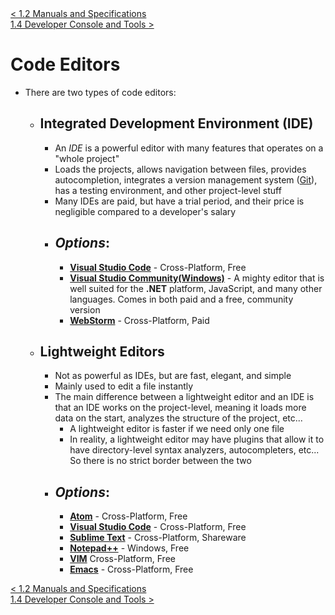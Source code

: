 <div>
    <a href="./1.2-manuals-and-specifications.md"> < 1.2 Manuals and Specifications </a>
</div>
<div>
    <a href="./1.4-developer-console.md"> 1.4 Developer Console and Tools ></a>
</div>

# Code Editors

- There are two types of code editors:
  - ## **Integrated Development Environment (IDE)**
    - An _IDE_ is a powerful editor with many features that operates on a "whole project"
    - Loads the projects, allows navigation between files, provides autocompletion, integrates a version management system (<a href="https://git-scm.com/">Git</a>), has a testing environment, and other project-level stuff
    - Many IDEs are paid, but have a trial period, and their price is negligible compared to a developer's salary
    - ## _Options_:
      - <a href="https://code.visualstudio.com/">**Visual Studio Code**</a> - Cross-Platform, Free
      - <a href="https://www.visualstudio.com/vs/community/">**Visual Studio Community(Windows)**</a> - A mighty editor that is well suited for the **.NET** platform, JavaScript, and many other languages. Comes in both paid and a free, community version
      - <a href="http://www.jetbrains.com/webstorm/">**WebStorm**</a> - Cross-Platform, Paid
  - ## **Lightweight Editors**
    - Not as powerful as IDEs, but are fast, elegant, and simple
    - Mainly used to edit a file instantly
    - The main difference between a lightweight editor and an IDE is that an IDE works on the project-level, meaning it loads more data on the start, analyzes the structure of the project, etc...
      - A lightweight editor is faster if we need only one file
      - In reality, a lightweight editor may have plugins that allow it to have directory-level syntax analyzers, autocompleters, etc... So there is no strict border between the two
    - ## _Options_:
      - <a href="https://atom.io/">**Atom**</a> - Cross-Platform, Free
      - <a href="https://code.visualstudio.com/">**Visual Studio Code**</a> - Cross-Platform, Free
      - <a href="http://www.sublimetext.com/">**Sublime Text**</a> - Cross-Platform, Shareware
      - <a href="https://notepad-plus-plus.org/">**Notepad++**</a> - Windows, Free
      - <a href="http://www.vim.org/">**VIM**</a> Cross-Platform, Free
      - <a href="https://www.gnu.org/software/emacs/">**Emacs**</a> - Cross-Platform, Free

<div>
    <a href="./1.2-manuals-and-specifications.md"> < 1.2 Manuals and Specifications </a>
</div>
<div>
    <a href="./1.4-developer-console.md"> 1.4 Developer Console and Tools ></a>
</div>
